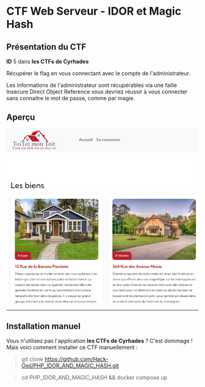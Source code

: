 # CTF Web Serveur - IDOR et Magic Hash

## Présentation du CTF 
**ID** 5 dans **les CTFs de Cyrhades**


Récupérer le flag en vous connectant avec le compte de l'administrateur.

Les informations de l'administrateur sont récupérables via une faille Insecure Direct Object Reference
vous devriez réussir à vous connecter sans connaitre le mot de passe, comme par magie.


## Aperçu
![infos/capture.jpg](infos/capture.jpg)


-----------

## Installation manuel
Vous n'utilisez pas l'application **les CTFs de Cyrhades** ? C'est dommage !
Mais voici comment installer ce CTF manuellement :

> git clone https://github.com/Hack-Oeil/PHP_IDOR_AND_MAGIC_HASH.git

> cd PHP_IDOR_AND_MAGIC_HASH && docker compose up

